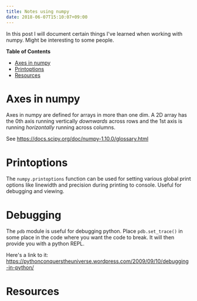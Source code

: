 ```yaml
---
title: Notes using numpy
date: 2018-06-07T15:10:07+09:00
---
```


In this post I will document certain things I've learned when working with numpy.
Might be interesting to some people.

<!-- markdown-toc start - Don't edit this section. Run M-x markdown-toc-generate-toc again -->
**Table of Contents**

- [Axes in numpy](#axes-in-numpy)
- [Printoptions](#printoptions)
- [Resources](#resources)

<!-- markdown-toc end -->

# Axes in numpy

Axes in numpy are defined for arrays in more than one dim. A 2D array has the 0th axis running
vertically _downwards_ across rows and the 1st axis is running _horizontally_ running across
columns.

See https://docs.scipy.org/doc/numpy-1.10.0/glossary.html

# Printoptions

The `numpy.printoptions` function can be used for setting various global print options like
linewidth and precision during printing to console. Useful for debugging and viewing.

# Debugging

The `pdb` module is useful for debugging python. Place `pdb.set_trace()` in some place
in the code where you want the code to break. It will then provide you with a python
REPL.

Here's a link to it: https://pythonconquerstheuniverse.wordpress.com/2009/09/10/debugging-in-python/

# Resources
